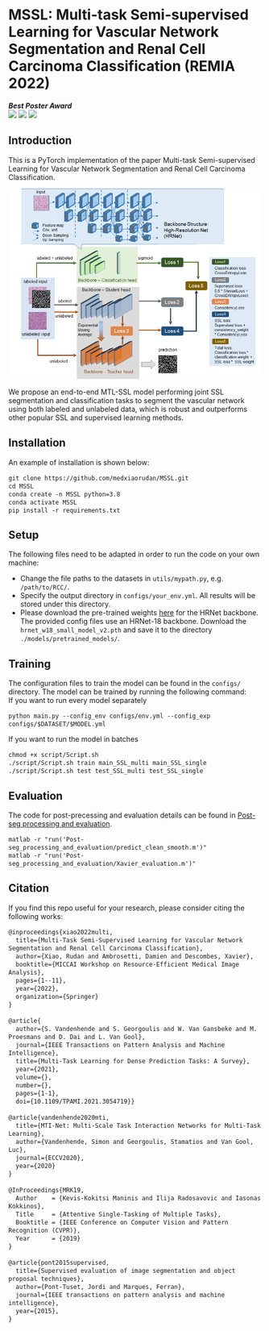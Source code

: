 # MSSL: Multi-task Semi-supervised Learning for Vascular Network Segmentation and Renal Cell Carcinoma Classification (REMIA 2022)
***Best Poster Award*** \
<a href="https://link.springer.com/chapter/10.1007/978-3-031-16876-5_1"><img src="https://img.shields.io/badge/link.springer-10.1007/978-%23B31B1B"></a>
<a href="https://drive.google.com/file/d/1p42CPRfAgPPuY7_HrS-zVKJeXI88G0jS/view?usp=drive_link"><img src="https://img.shields.io/badge/Poster%20-online-brightgreen"></a>
<a href="https://drive.google.com/file/d/1q-uq_tS11zYJ84V2qT_-MDjccnh7lFmA/view?usp=drive_link"><img src="https://img.shields.io/badge/Presentation%20-online-brightgreen"></a>
<be>

## Introduction
This is a PyTorch implementation of the paper Multi-task Semi-supervised Learning for Vascular Network Segmentation and Renal Cell Carcinoma Classification.

<center>
<img src="https://github.com/medxiaorudan/MSSL/blob/main/images/model.png" width="700" > 
</center>

We propose an end-to-end MTL-SSL model performing joint SSL segmentation and classification tasks to segment the vascular network using both labeled and unlabeled data, which is robust and outperforms other popular SSL and supervised learning methods.   

## Installation
An example of installation is shown below:
```
git clone https://github.com/medxiaorudan/MSSL.git
cd MSSL
conda create -n MSSL python=3.8
conda activate MSSL
pip install -r requirements.txt
```
## Setup 
The following files need to be adapted in order to run the code on your own machine:
- Change the file paths to the datasets in `utils/mypath.py`, e.g. `/path/to/RCC/`.
- Specify the output directory in `configs/your_env.yml`. All results will be stored under this directory.
- Please download the pre-trained weights [here](https://github.com/HRNet/HRNet-Image-Classification) for the HRNet backbone. 
The provided config files use an HRNet-18 backbone. Download the `hrnet_w18_small_model_v2.pth` and save it to the directory `./models/pretrained_models/`.

## Training
The configuration files to train the model can be found in the `configs/` directory. The model can be trained by running the following command:\
If you want to run every model separately
```
python main.py --config_env configs/env.yml --config_exp configs/$DATASET/$MODEL.yml
```

If you want to run the model in batches
```
chmod +x script/Script.sh
./script/Script.sh train main_SSL_multi main_SSL_single
./script/Script.sh test test_SSL_multi test_SSL_single
```

## Evaluation
The code for post-precessing and evaluation details can be found in [Post-seg processing and evaluation](https://github.com/medxiaorudan/RCC-MSSL/blob/main/Post-seg_processing_and_evaluation).

```
matlab -r "run('Post-seg_processing_and_evaluation/predict_clean_smooth.m')"
matlab -r "run('Post-seg_processing_and_evaluation/Xavier_evaluation.m')"
```

## Citation
If you find this repo useful for your research, please consider citing the following works:
```
@inproceedings{xiao2022multi,
  title={Multi-Task Semi-Supervised Learning for Vascular Network Segmentation and Renal Cell Carcinoma Classification},
  author={Xiao, Rudan and Ambrosetti, Damien and Descombes, Xavier},
  booktitle={MICCAI Workshop on Resource-Efficient Medical Image Analysis},
  pages={1--11},
  year={2022},
  organization={Springer}
}

@article{
  author={S. Vandenhende and S. Georgoulis and W. Van Gansbeke and M. Proesmans and D. Dai and L. Van Gool},
  journal={IEEE Transactions on Pattern Analysis and Machine Intelligence}, 
  title={Multi-Task Learning for Dense Prediction Tasks: A Survey}, 
  year={2021},
  volume={},
  number={},
  pages={1-1},
  doi={10.1109/TPAMI.2021.3054719}}

@article{vandenhende2020mti,
  title={MTI-Net: Multi-Scale Task Interaction Networks for Multi-Task Learning},
  author={Vandenhende, Simon and Georgoulis, Stamatios and Van Gool, Luc},
  journal={ECCV2020},
  year={2020}
}

@InProceedings{MRK19,
  Author    = {Kevis-Kokitsi Maninis and Ilija Radosavovic and Iasonas Kokkinos},
  Title     = {Attentive Single-Tasking of Multiple Tasks},
  Booktitle = {IEEE Conference on Computer Vision and Pattern Recognition (CVPR)},
  Year      = {2019}
}

@article{pont2015supervised,
  title={Supervised evaluation of image segmentation and object proposal techniques},
  author={Pont-Tuset, Jordi and Marques, Ferran},
  journal={IEEE transactions on pattern analysis and machine intelligence},
  year={2015},
}
```
